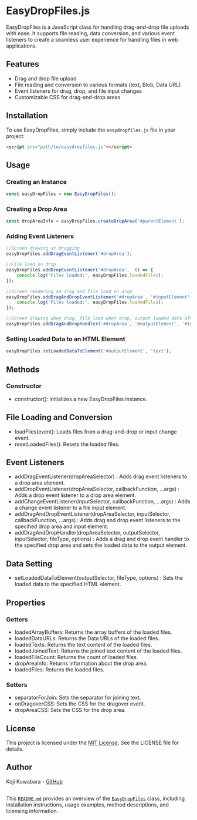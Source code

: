 # EasyDropFiles.js

EasyDropFiles is a JavaScript class for handling drag-and-drop file uploads with ease. It supports file reading, data conversion, and various event listeners to create a seamless user experience for handling files in web applications.

## Features

- Drag and drop file upload
- File reading and conversion to various formats (text, Blob, Data URL)
- Event listeners for drag, drop, and file input changes
- Customizable CSS for drag-and-drop areas

## Installation

To use EasyDropFiles, simply include the `easydropfiles.js` file in your project:

```html
<script src="path/to/easydropfiles.js"></script>
```

## Usage
### Creating an Instance

```javascript
const easyDropFiles = new EasyDropFiles();
```

### Creating a Drop Area

```javascript
const dropAreaInfo = easyDropFiles.createDropArea('#parentElement');
```

### Adding Event Listeners

```javascript
//Screen drawing at dragging
easyDropFiles.addDragEventListener('#dropArea');

//File load on drop
easyDropFiles.addDropEventListener('#dropArea',  () => {
    console.log('Files loaded:', easyDropFiles.loadedFiles);
});

//Screen rendering on drag and file load on drop
easyDropFiles.addDragAndDropEventListener('#dropArea', '#inputElement', () => {
    console.log('Files loaded:', easyDropFiles.loadedFiles);
});

//Screen drawing when drag, file load when drop, output loaded data after drop
easyDropFiles.addDragAndDropHandler('#dropArea', '#outputElement', '#inputElement', 'text');

```

### Setting Loaded Data to an HTML Element

```javascript
easyDropFiles.setLoadedDataToElement('#outputElement', 'text');
```

## Methods
### Constructor
- constructor(): Initializes a new EasyDropFiles instance.

## File Loading and Conversion
- loadFiles(event): Loads files from a drag-and-drop or input change event.
- resetLoadedFiles(): Resets the loaded files.

## Event Listeners
- addDragEventListener(dropAreaSelector)
  : Adds drag event listeners to a drop area element.
- addDropEventListener(dropAreaSelector, callbackFunction, ...args)
  : Adds a drop event listener to a drop area element.
- addChangeEventListener(inputSelector, callbackFunction, ...args)
  : Adds a change event listener to a file input element.
- addDragAndDropEventListener(dropAreaSelector, inputSelector, callbackFunction, ...args)
  : Adds drag and drop event listeners to the specified drop area and input element.
- addDragAndDropHandler(dropAreaSelector, outputSelector, inputSelector, fileType, options)
  : Adds a drag and drop event handler to the specified drop area and sets the loaded data to the output element.

## Data Setting
- setLoadedDataToElement(outputSelector, fileType, options)
  : Sets the loaded data to the specified HTML element.

## Properties
### Getters
- loadedArrayBuffers: Returns the array buffers of the loaded files.
- loadedDataURLs: Returns the Data URLs of the loaded files.
- loadedTexts: Returns the text content of the loaded files.
- loadedJoinedText: Returns the joined text content of the loaded files.
- loadedFileCount: Returns the count of loaded files.
- dropAreaInfo: Returns information about the drop area.
- loadedFiles: Returns the loaded files.

### Setters
- separatorForJoin: Sets the separator for joining text.
- onDragoverCSS: Sets the CSS for the dragover event.
- dropAreaCSS: Sets the CSS for the drop area.

## License
This project is licensed under the [MIT License](https://github.com/kojikuwabara/easy-drop-files.js/blob/main/LICENSE). See the LICENSE file for details.

## Author
Koji Kuwabara - [GitHub](https://github.com/kojikuwabara)

## 
This [`README.md`](https://github.com/kojikuwabara/easy-drop-files.js/blob/main/README.md) provides an overview of the [`EasyDropFiles`](https://github.com/kojikuwabara/easy-drop-files.js) class, including installation instructions, usage examples, method descriptions, and licensing information.
